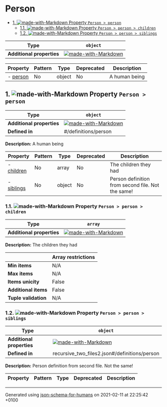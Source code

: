 # Person

- [1. ![made-with-Markdown](https://img.shields.io/badge/Optional-yellow) Property `Person > person`](#person)
  - [1.1. ![made-with-Markdown](https://img.shields.io/badge/Optional-yellow) Property `Person > person > children`](#person_children)
  - [1.2. ![made-with-Markdown](https://img.shields.io/badge/Optional-yellow) Property `Person > person > siblings`](#person_siblings)

| Type | `object` |
| ---- | --- |
| **Additional properties** |[![made-with-Markdown](https://img.shields.io/badge/Any%20type-allowed-green)](# "Additional Properties of any type are allowed.")|

| Property | Pattern | Type | Deprecated | Description |
| -------- | ------- | ---- | ---------- | ----------- |
|-  [person](#person)|No|object|No|A human being|

## <a name="person"></a>1. ![made-with-Markdown](https://img.shields.io/badge/Optional-yellow) Property `Person > person`

| Type | `object` |
| ---- | --- |
| **Additional properties** |[![made-with-Markdown](https://img.shields.io/badge/Any%20type-allowed-green)](# "Additional Properties of any type are allowed.")|
| **Defined in** | #/definitions/person |

**Description:** A human being

| Property | Pattern | Type | Deprecated | Description |
| -------- | ------- | ---- | ---------- | ----------- |
|-  [children](#person_children)|No|array|No|The children they had|
|-  [siblings](#person_siblings)|No|object|No|Person definition from second file. Not the same!|

### <a name="person_children"></a>1.1. ![made-with-Markdown](https://img.shields.io/badge/Optional-yellow) Property `Person > person > children`

| Type | `array` |
| ---- | --- |
| **Additional properties** |[![made-with-Markdown](https://img.shields.io/badge/Any%20type-allowed-green)](# "Additional Properties of any type are allowed.")|

**Description:** The children they had

|                       | Array restrictions |
| --------------------- | ------------------ |
| **Min items**         | N/A |
| **Max items**         | N/A |
| **Items unicity**     | False |
| **Additional items**  | False |
| **Tuple validation**  | N/A |

### <a name="person_siblings"></a>1.2. ![made-with-Markdown](https://img.shields.io/badge/Optional-yellow) Property `Person > person > siblings`

| Type | `object` |
| ---- | --- |
| **Additional properties** |[![made-with-Markdown](https://img.shields.io/badge/Any%20type-allowed-green)](# "Additional Properties of any type are allowed.")|
| **Defined in** | recursive_two_files2.json#/definitions/person |

**Description:** Person definition from second file. Not the same!

| Property | Pattern | Type | Deprecated | Description |
| -------- | ------- | ---- | ---------- | ----------- |

----------------------------------------------------------------------------------------------------------------------------
Generated using [json-schema-for-humans](https://github.com/coveooss/json-schema-for-humans) on 2021-02-11 at 22:25:42 +0100
